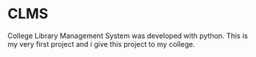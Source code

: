# CLMS
College Library Management System was developed with python. This is my very first project and i give this project to my college.
